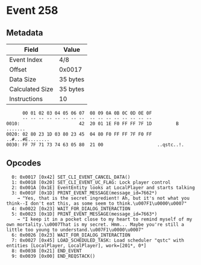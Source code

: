 # Event 258

## Metadata

| Field           | Value    |
|-----------------|----------|
| Event Index     | 4/8      |
| Offset          | 0x0017   |
| Data Size       | 35 bytes |
| Calculated Size | 35 bytes |
| Instructions    | 10       |

```
      00 01 02 03 04 05 06 07  08 09 0A 0B 0C 0D 0E 0F
      -- -- -- -- -- -- -- --  -- -- -- -- -- -- -- --
0010:                      42  20 01 1E F0 FF FF 7F 1D         B .......
0020: 02 80 23 1D 03 80 23 45  04 80 F0 FF FF 7F F0 FF  ..#...#E........
0030: FF 7F 71 73 74 63 05 80  21 00                    ..qstc..!.      
```

## Opcodes

```
  0: 0x0017 [0x42] SET_CLI_EVENT_CANCEL_DATA()
  1: 0x0018 [0x20] SET_CLI_EVENT_UC_FLAG: Lock player control
  2: 0x001A [0x1E] EventEntity looks at LocalPlayer and starts talking
  3: 0x001F [0x1D] PRINT_EVENT_MESSAGE(message_id=7662*)
    → "Yes, that is the secret ingredient! Ah, but it's not what you think--I don't eat this, as some seem to think.\u007F1\u0000\u0007"
  4: 0x0022 [0x23] WAIT_FOR_DIALOG_INTERACTION
  5: 0x0023 [0x1D] PRINT_EVENT_MESSAGE(message_id=7663*)
    → "I keep it in a pocket close to my heart to remind myself of my own mortality.\u0007That is my secret. Hmm... Maybe you're still a little too young to understand.\u007F1\u0000\u0007"
  6: 0x0026 [0x23] WAIT_FOR_DIALOG_INTERACTION
  7: 0x0027 [0x45] LOAD_SCHEDULED_TASK: Load scheduler "qstc" with entities [LocalPlayer, LocalPlayer], work=[201*, 0*]
  8: 0x0038 [0x21] END_EVENT
  9: 0x0039 [0x00] END_REQSTACK()
```
